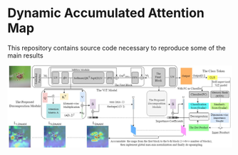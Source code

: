 # Dynamic Accumulated Attention Map
This repository contains source code necessary to reproduce some of the main results

![Framwork](./.img/FrameworkDAAM.jpg)
